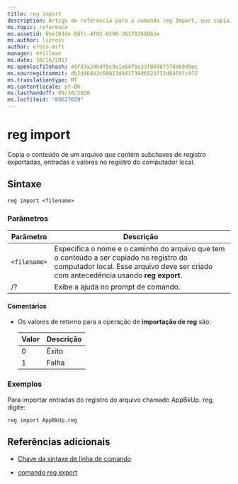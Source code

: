 ```yaml
---
title: reg import
description: Artigo de referência para o comando reg Import, que copia o conteúdo de um arquivo que contém subchaves de registro exportadas, entradas e valores no registro do computador local.
ms.topic: reference
ms.assetid: 0be103de-08fc-4f02-b590-361782680b3e
ms.author: lizross
author: eross-msft
manager: mtillman
ms.date: 10/16/2017
ms.openlocfilehash: 49f83a20b4f9c9e1e64f6e33f0980757de60d9ec
ms.sourcegitcommit: db2d46842c68813d043738d6523f13d8454fc972
ms.translationtype: MT
ms.contentlocale: pt-BR
ms.lasthandoff: 09/10/2020
ms.locfileid: "89627029"
---
```

# <a name="reg-import"></a>reg import

Copia o conteúdo de um arquivo que contém subchaves de registro exportadas, entradas e valores no registro do computador local.

## <a name="syntax"></a>Sintaxe

```
reg import <filename>
```

### <a name="parameters"></a>Parâmetros

| Parâmetro | Descrição |
|--|--|
| `<filename>` | Especifica o nome e o caminho do arquivo que tem o conteúdo a ser copiado no registro do computador local. Esse arquivo deve ser criado com antecedência usando **reg export**. |
| /? | Exibe a ajuda no prompt de comando. |

#### <a name="remarks"></a>Comentários

- Os valores de retorno para a operação de **importação de reg** são:

    | Valor | Descrição |
    |--|--|
    | 0 | Êxito |
    | 1 | Falha |

### <a name="examples"></a>Exemplos

Para importar entradas do registro do arquivo chamado AppBkUp. reg, digite:

```
reg import AppBkUp.reg
```

## <a name="additional-references"></a>Referências adicionais

- [Chave da sintaxe de linha de comando](command-line-syntax-key.md)

- [comando reg export](reg-export.md)

